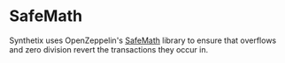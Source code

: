 # SafeMath

Synthetix uses OpenZeppelin's [SafeMath](https://github.com/OpenZeppelin/openzeppelin-contracts/blob/master/contracts/math/SafeMath.sol) library to ensure that overflows and zero division revert the transactions they occur in.

